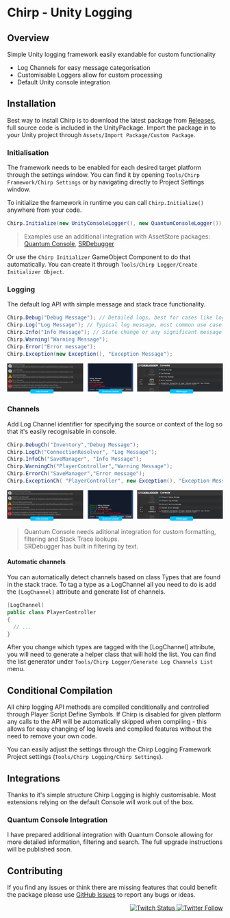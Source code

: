 # Chirp - Unity Logging


## Overview
Simple Unity logging framework easily exandable for custom functionality
- Log Channels for easy message categorisation
- Customisable Loggers allow for custom processing
- Default Unity console integration

## Installation
Best way to install Chirp is to download the latest package from [Releases](/releases), full source code is included in the UnityPackage.
Import the package in to your Unity project through `Assets/Import Package/Custom Package`.

### Initialisation
The framework needs to be enabled for each desired target platform through the settings window. You can find it by opening `Tools/Chirp Framework/Chirp Settings` or by navigating directly to Project Settings window.

To initialize the framework in runtime you can call `Chirp.Initialize()` anywhere from your code.

```csharp
Chirp.Initialize(new UnityConsoleLogger(), new QuantumConsoleLogger());
```
> Examples use an additional integration with AssetStore packages: [Quantum Console](https://assetstore.unity.com/packages/tools/utilities/quantum-console-128881), [SRDebugger](https://assetstore.unity.com/packages/tools/gui/srdebugger-console-tools-on-device-27688)

Or use the `Chirp Initializer` GameObject Component to do that automatically. You can create it through `Tools/Chirp Logger/Create Initializer Object`.

### Logging
The default log API with simple message and stack trace functionality.
```csharp
Chirp.Debug("Debug Message"); // Detailed logs, best for cases like logging rpc responses or method outputs.
Chirp.Log("Log Message"); // Typical log message, most common use case.
Chirp.Info("Info Message"); // State change or any significant message that would have less detailed data.
Chirp.Warning("Warning Message");
Chirp.Error("Error message");
Chirp.Exception(new Exception(), "Exception Message");
```
![Log Example](Images/examples-default.png)

### Channels
Add Log Channel identifier for specifying the source or context of the log so that it's easily recognisable in console.
```csharp
Chirp.DebugCh("Inventory","Debug Message");
Chirp.LogCh("ConnectionResolver", "Log Message");
Chirp.InfoCh("SaveManager", "Info Message");
Chirp.WarningCh("PlayerController","Warning Message");
Chirp.ErrorCh("SaveManager","Error message");
Chirp.ExceptionCh( "PlayerController", new Exception(), "Exception Message");
```
![Log Example](Images/examples-channel.png)

> Quantum Console needs aditional integration for custom formatting, filtering and Stack Trace lookups.<br/>
> SRDebugger has built in filtering by text.

#### Automatic channels
You can automatically detect channels based on class Types that are found in the stack trace. To tag a type as a LogChannel all you need to do is add the `[LogChannel]` attribute and generate list of channels.
```csharp
[LogChannel]
public class PlayerController
{
  // ...
}
```
After you change which types are tagged with the [LogChannel] attribute, you will need to generate a helper class that will hold the list.
You can find the list generator under `Tools/Chirp Logger/Generate Log Channels List` menu.

## Conditional Compilation
All chirp logging API methods are compiled conditionally and controlled through Player Script Define Symbols.
If Chirp is disabled for given platform any calls to the API will be automatically skipped when compiling - this allows for easy changing of log levels and compiled features without the need to remove your own code.

You can easily adjust the settings through the Chirp Logging Framework Project settings (`Tools/Chirp Logging/Chirp Settings`).

## Integrations
Thanks to it's simple structure Chirp Logging is highly customisable. Most extensions relying on the default Console will work out of the box.

### Quantum Console Integration
I have prepared additional integration with Quantum Console allowing for more detailed information, filtering and search. The full upgrade instructions will be published soon.

## Contributing
If you find any issues or think there are missing features that could benefit the package please use [GitHub Issues](/issues) to report any bugs or ideas.

<p align="right">
  <a href="https://www.twitch.tv/sparrowgamedev">
    <img alt="Twitch Status" src="https://img.shields.io/twitch/status/SparrowGameDev?style=social">
  </a>
  <a href="https://twitter.com/jakubslaby">
    <img alt="Twitter Follow" src="https://img.shields.io/twitter/follow/JakubSlaby?style=social">
  </a>
</p>
